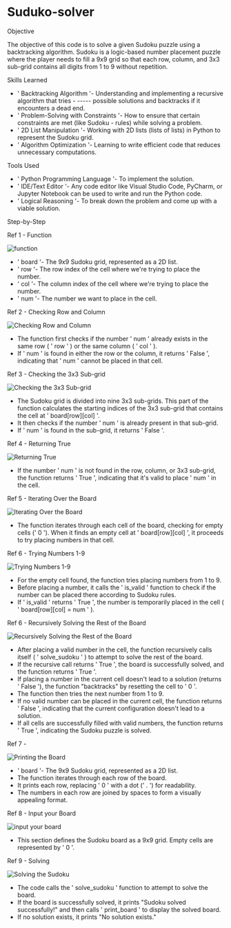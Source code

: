 # Suduko-solver

Objective

The objective of this code is to solve a given Sudoku puzzle using a backtracking algorithm. Sudoku is a logic-based number placement puzzle where the player needs to fill a 9x9 grid so that each row, column, and 3x3 sub-grid contains all digits from 1 to 9 without repetition.

Skills Learned

- ' Backtracking Algorithm '- Understanding and implementing a recursive algorithm that tries - ----- possible solutions and backtracks if it encounters a dead end.
- ' Problem-Solving with Constraints '- How to ensure that certain constraints are met (like Sudoku - rules) while solving a problem.
- ' 2D List Manipulation '- Working with 2D lists (lists of lists) in Python to represent the Sudoku grid.
- ' Algorithm Optimization '- Learning to write efficient code that reduces unnecessary computations.

Tools Used


- ' Python Programming Language '- To implement the solution.
- ' IDE/Text Editor '- Any code editor like Visual Studio Code, PyCharm, or Jupyter Notebook can be used to write and run the Python code.
- ' Logical Reasoning '- To break down the problem and come up with a viable solution.


Step-by-Step


Ref 1 - Function



![function](https://github.com/user-attachments/assets/4a799f12-9fb4-436c-9424-cb67b55dd03e)

- ' board '- The 9x9 Sudoku grid, represented as a 2D list.
- ' row '- The row index of the cell where we're trying to place the number.
- ' col '- The column index of the cell where we're trying to place the number.
- ' num '- The number we want to place in the cell.


Ref 2 - Checking Row and Column



![Checking Row and Column](https://github.com/user-attachments/assets/7d8cf3a3-f25d-487e-81f7-4c37620a8e8b)


- The function first checks if the number ' num ' already exists in the same row ( ' row ' ) or the same column ( ' col ' ).
- If  ' num ' is found in either the row or the column, it returns ' False ', indicating that ' num ' cannot be placed in that cell.

Ref 3 - Checking the 3x3 Sub-grid



![Checking the 3x3 Sub-grid](https://github.com/user-attachments/assets/ff22fe96-beb1-4c53-afca-e6c1116d4de3)



- The Sudoku grid is divided into nine 3x3 sub-grids. This part of the function calculates the starting indices of the 3x3 sub-grid that contains the cell at ' board[row][col] '.
- It then checks if the number ' num ' is already present in that sub-grid.
- If ' num ' is found in the sub-grid, it returns ' False '.

Ref 4 - Returning True


![Returning True](https://github.com/user-attachments/assets/cb21632a-cdc5-41e0-bf93-abf151ff1674)

- If the number ' num ' is not found in the row, column, or 3x3 sub-grid, the function returns ' True ', indicating that it's valid to place ' num ' in the cell.


Ref 5 - Iterating Over the Board




![Iterating Over the Board](https://github.com/user-attachments/assets/90dd9230-18d9-41a4-aab8-02db4e1dba55)


- The function iterates through each cell of the board, checking for empty cells (' 0 ').
When it finds an empty cell at ' board[row][col] ', it proceeds to try placing numbers in that cell.



Ref 6 - Trying Numbers 1-9



![Trying Numbers 1-9](https://github.com/user-attachments/assets/a86e8456-95f2-40b3-a67b-3784d59f9c8a)


- For the empty cell found, the function tries placing numbers from 1 to 9.
- Before placing a number, it calls the ' is_valid ' function to check if the number can be placed there according to Sudoku rules.
- If ' is_valid ' returns ' True ', the number is temporarily placed in the cell ( ' board[row][col] = num ' ).




Ref 6 - Recursively Solving the Rest of the Board




![Recursively Solving the Rest of the Board](https://github.com/user-attachments/assets/d7d50f26-7eb3-4dd4-86ae-6e0535d5eec0)


- After placing a valid number in the cell, the function recursively calls itself ( ' solve_sudoku ' ) to attempt to solve the rest of the board.
- If the recursive call returns ' True ', the board is successfully solved, and the function returns ' True '.
- If placing a number in the current cell doesn't lead to a solution (returns ' False '), the function "backtracks" by resetting the cell to ' 0 '.
- The function then tries the next number from 1 to 9.
- If no valid number can be placed in the current cell, the function returns ' False ', indicating that the current configuration doesn't lead to a solution.
- If all cells are successfully filled with valid numbers, the function returns ' True ', indicating the Sudoku puzzle is solved.




Ref 7 - 



![Printing the Board](https://github.com/user-attachments/assets/0b95c65e-8882-4baa-be57-415b2f247675)



- ' board '- The 9x9 Sudoku grid, represented as a 2D list.
- The function iterates through each row of the board.
- It prints each row, replacing ' 0 ' with a dot (' . ') for readability.
- The numbers in each row are joined by spaces to form a visually appealing format.




Ref 8 - Input your Board



![input your board](https://github.com/user-attachments/assets/affa5024-a068-4afb-ba90-6d868b77b395)


- This section defines the Sudoku board as a 9x9 grid. Empty cells are represented by ' 0 '.



Ref 9 - Solving 





![Solving the Sudoku](https://github.com/user-attachments/assets/68919b7a-d143-4710-800a-eca446feae4b)



- The code calls the ' solve_sudoku ' function to attempt to solve the board.
- If the board is successfully solved, it prints "Sudoku solved successfully!" and then calls ' print_board ' to display the solved board.
- If no solution exists, it prints "No solution exists."














